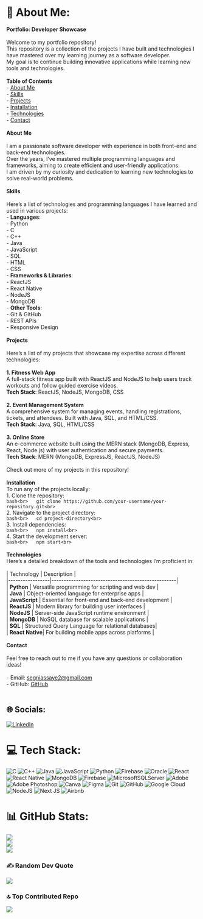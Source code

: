 # 💫 About Me:
 **Portfolio: Developer Showcase**<br><br>Welcome to my portfolio repository!<br>This repository is a collection of the projects I have built and technologies I have mastered over my learning journey as a software developer.<br>My goal is to continue building innovative applications while learning new tools and technologies.<br><br>**Table of Contents**<br>- [About Me](#about-me)<br>- [Skills](#skills)<br>- [Projects](#projects)<br>- [Installation](#installation)<br>- [Technologies](#technologies)<br>- [Contact](#contact)<br><br> **About Me**<br><br>I am a passionate software developer with experience in both front-end and back-end technologies. <br>Over the years, I’ve mastered multiple programming languages and frameworks, aiming to create efficient and user-friendly applications. <br>I am driven by my curiosity and dedication to learning new technologies to solve real-world problems.<br><br>**Skills**<br><br>Here’s a list of technologies and programming languages I have learned and used in various projects:<br>- **Languages**: <br>  - Python<br>  - C<br>  - C++<br>  - Java<br>  - JavaScript<br>  - SQL<br>  - HTML<br>  - CSS<br>- **Frameworks & Libraries**:<br>  - ReactJS<br>  - React Native<br>  - NodeJS<br>  - MongoDB<br>- **Other Tools**:<br>  - Git & GitHub<br>  - REST APIs<br>  - Responsive Design<br><br> **Projects**<br><br>Here’s a list of my projects that showcase my expertise across different technologies:<br><br> **1. Fitness Web App**  <br>A full-stack fitness app built with ReactJS and NodeJS to help users track workouts and follow guided exercise videos.  <br>**Tech Stack**: ReactJS, NodeJS, MongoDB, CSS<br><br>**2. Event Management System**  <br>A comprehensive system for managing events, handling registrations, tickets, and attendees. Built with Java, SQL, and HTML/CSS.  <br>**Tech Stack**: Java, SQL, HTML/CSS<br><br>**3. Online Store**  <br>An e-commerce website built using the MERN stack (MongoDB, Express, React, Node.js) with user authentication and secure payments.  <br>**Tech Stack**: MERN (MongoDB, ExpressJS, ReactJS, NodeJS)<br><br>Check out more of my projects in this repository!<br><br>**Installation**<br>To run any of the projects locally:<br>1. Clone the repository:<br>   ```bash<br>   git clone https://github.com/your-username/your-repository.git<br>   ```<br>2. Navigate to the project directory:<br>   ```bash<br>   cd project-directory<br>   ```<br>3. Install dependencies:<br>   ```bash<br>   npm install<br>   ```<br>4. Start the development server:<br>   ```bash<br>   npm start<br>   ```<br><br>**Technologies**<br>Here’s a detailed breakdown of the tools and technologies I’m proficient in:<br><br>| Technology      | Description                                       |<br>|-----------------|---------------------------------------------------|<br>| **Python**      | Versatile programming for scripting and web dev   |<br>| **Java**        | Object-oriented language for enterprise apps      |<br>| **JavaScript**  | Essential for front-end and back-end development  |<br>| **ReactJS**     | Modern library for building user interfaces       |<br>| **NodeJS**      | Server-side JavaScript runtime environment        |<br>| **MongoDB**     | NoSQL database for scalable applications          |<br>| **SQL**         | Structured Query Language for relational databases|<br>| **React Native**| For building mobile apps across platforms         |<br><br>**Contact**<br><br>Feel free to reach out to me if you have any questions or collaboration ideas!<br><br>- Email: segniassaye2@gmail.com<br>- GitHub: [GitHub](https://github.com/Segniko)<br><br>


## 🌐 Socials:
[![LinkedIn](https://img.shields.io/badge/LinkedIn-%230077B5.svg?logo=linkedin&logoColor=white)](https://linkedin.com/in/https://www.linkedin.com/in/segni-assaye-38055a283/) 

# 💻 Tech Stack:
![C](https://img.shields.io/badge/c-%2300599C.svg?style=for-the-badge&logo=c&logoColor=white) ![C++](https://img.shields.io/badge/c++-%2300599C.svg?style=for-the-badge&logo=c%2B%2B&logoColor=white) ![Java](https://img.shields.io/badge/java-%23ED8B00.svg?style=for-the-badge&logo=openjdk&logoColor=white) ![JavaScript](https://img.shields.io/badge/javascript-%23323330.svg?style=for-the-badge&logo=javascript&logoColor=%23F7DF1E) ![Python](https://img.shields.io/badge/python-3670A0?style=for-the-badge&logo=python&logoColor=ffdd54) ![Firebase](https://img.shields.io/badge/firebase-%23039BE5.svg?style=for-the-badge&logo=firebase) ![Oracle](https://img.shields.io/badge/Oracle-F80000?style=for-the-badge&logo=oracle&logoColor=white) ![React](https://img.shields.io/badge/react-%2320232a.svg?style=for-the-badge&logo=react&logoColor=%2361DAFB) ![React Native](https://img.shields.io/badge/react_native-%2320232a.svg?style=for-the-badge&logo=react&logoColor=%2361DAFB) ![MongoDB](https://img.shields.io/badge/MongoDB-%234ea94b.svg?style=for-the-badge&logo=mongodb&logoColor=white) ![Firebase](https://img.shields.io/badge/firebase-a08021?style=for-the-badge&logo=firebase&logoColor=ffcd34) ![MicrosoftSQLServer](https://img.shields.io/badge/Microsoft%20SQL%20Server-CC2927?style=for-the-badge&logo=microsoft%20sql%20server&logoColor=white) ![Adobe](https://img.shields.io/badge/adobe-%23FF0000.svg?style=for-the-badge&logo=adobe&logoColor=white) ![Adobe Photoshop](https://img.shields.io/badge/adobe%20photoshop-%2331A8FF.svg?style=for-the-badge&logo=adobe%20photoshop&logoColor=white) ![Canva](https://img.shields.io/badge/Canva-%2300C4CC.svg?style=for-the-badge&logo=Canva&logoColor=white) ![Figma](https://img.shields.io/badge/figma-%23F24E1E.svg?style=for-the-badge&logo=figma&logoColor=white) ![Git](https://img.shields.io/badge/git-%23F05033.svg?style=for-the-badge&logo=git&logoColor=white) ![GitHub](https://img.shields.io/badge/github-%23121011.svg?style=for-the-badge&logo=github&logoColor=white) ![Google Cloud](https://img.shields.io/badge/GoogleCloud-%234285F4.svg?style=for-the-badge&logo=google-cloud&logoColor=white) ![NodeJS](https://img.shields.io/badge/node.js-6DA55F?style=for-the-badge&logo=node.js&logoColor=white) ![Next JS](https://img.shields.io/badge/Next-black?style=for-the-badge&logo=next.js&logoColor=white) ![Airbnb](https://img.shields.io/badge/Airbnb-%23ff5a5f.svg?style=for-the-badge&logo=Airbnb&logoColor=white)
# 📊 GitHub Stats:
![](https://github-readme-stats.vercel.app/api?username=Segniko&theme=dark&hide_border=false&include_all_commits=false&count_private=false)<br/>
![](https://github-readme-streak-stats.herokuapp.com/?user=Segniko&theme=dark&hide_border=false)<br/>
![](https://github-readme-stats.vercel.app/api/top-langs/?username=Segniko&theme=dark&hide_border=false&include_all_commits=false&count_private=false&layout=compact)

### ✍️ Random Dev Quote
![](https://quotes-github-readme.vercel.app/api?type=horizontal&theme=radical)

### 🔝 Top Contributed Repo
![](https://github-contributor-stats.vercel.app/api?username=Segniko&limit=5&theme=dark&combine_all_yearly_contributions=true)
